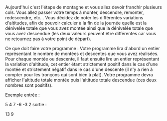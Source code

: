 Aujourd'hui c'est l'étape de montagne et vous allez devoir franchir plusieurs cols. Vous allez passer votre temps à monter, descendre, remonter, redescendre, etc... Vous décidez de noter les différentes variations d'altitudes, afin de pouvoir calculer à la fin de la journée quelle est la dénivelée totale que vous avez montée ainsi que la dénivelée totale que vous avez descendue (les deux valeurs peuvent être différentes car vous ne retournez pas à votre point de départ).

Ce que doit faire votre programme :
Votre programme lira d'abord un entier représentant le nombre de montées et descentes que vous avez réalisées. Pour chaque montée ou descente, il faut ensuite lire un entier représentant la variation d'altitude, cet entier étant strictement positif dans le cas d'une montée et strictement négatif dans le cas d'une descente (il n'y a rien à compter pour les tronçons qui sont bien à plat). Votre programme devra afficher l'altitude totale montée puis l'altitude totale descendue (ces deux nombres sont positifs).

Exemple
entrée :

5
4
7
-6
-3
2
sortie :

13
9

